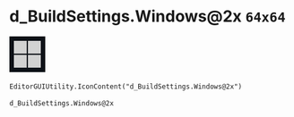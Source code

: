 # d_BuildSettings.Windows@2x `64x64`
<img src="/img/d_BuildSettings.Windows@2x.png" width=64 height=64>

``` CSharp
EditorGUIUtility.IconContent("d_BuildSettings.Windows@2x")
```
```
d_BuildSettings.Windows@2x
```
